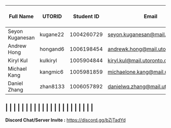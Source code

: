 | Full Name | UTORID | Student ID | Email | Best Way to Contact | Discord Username
|-----------|--------|------------|-------|---------------------|------------------|
|Seyon Kuganesan |kugane22 |1004260729 |seyon.kuganesan@mail.utoronto.ca |discord |stevey#7121|
|Andrew Hong|hongand6|1006198454|andrewk.hong@mail.utoronto.ca|discord|FlamesRunner#1236|
|Kiryl Kul|kulkiryl|1005904844|kiryl.kul@mail.utoronto.ca|discord|..........#4742|
|Michael Kang|kangmic6|1005981859|michaelone.kang@mail.utoronto.ca|discord|Legacy#4331|
|Daniel Zhang|zhan8133|1006057892|danielwq.zhang@mail.utoronto.ca|discord|Genesis864#0535|
|
| | | | | |
|
| | | | | |
|
| | | | | |
|
---
**Discord Chat/Server Invite :** https://discord.gg/bZjTadYd
